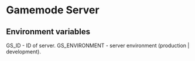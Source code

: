 # Gamemode Server

## Environment variables
GS_ID - ID of server.
GS_ENVIRONMENT - server environment (production | development).
